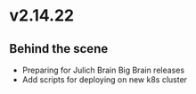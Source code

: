 # v2.14.22

## Behind the scene

- Preparing for Julich Brain Big Brain releases
- Add scripts for deploying on new k8s cluster
